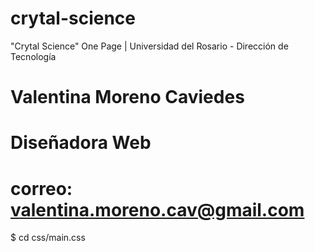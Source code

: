 # crytal-science
"Crytal Science" One Page | Universidad del Rosario - Dirección de Tecnología  

# Valentina Moreno Caviedes
# Diseñadora Web 
# correo: valentina.moreno.cav@gmail.com

$ cd css/main.css

